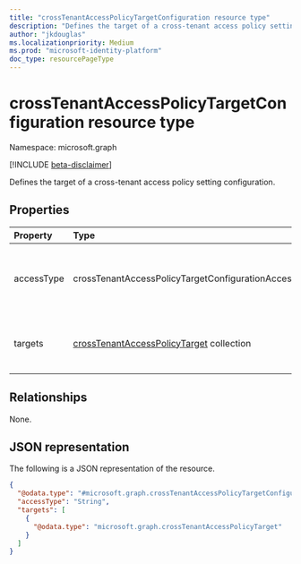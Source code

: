 ```yaml
---
title: "crossTenantAccessPolicyTargetConfiguration resource type"
description: "Defines the target of a cross-tenant access policy setting configuration."
author: "jkdouglas"
ms.localizationpriority: Medium
ms.prod: "microsoft-identity-platform"
doc_type: resourcePageType
---
```


# crossTenantAccessPolicyTargetConfiguration resource type

Namespace: microsoft.graph

[!INCLUDE [beta-disclaimer](../../includes/beta-disclaimer.md)]

Defines the target of a cross-tenant access policy setting configuration.

## Properties

|Property|Type|Description|
|:---|:---|:---|
| accessType| crossTenantAccessPolicyTargetConfigurationAccessType | Defines whether access is allowed or blocked. The possible values are: `allowed`, `blocked`, `unknownFutureValue`. |
|targets|[crossTenantAccessPolicyTarget](../resources/crosstenantaccesspolicytarget.md) collection|Specifies whether to target users, groups, or applications with this rule.|

## Relationships

None.

## JSON representation

The following is a JSON representation of the resource.
<!-- {
  "blockType": "resource",
  "@odata.type": "microsoft.graph.crossTenantAccessPolicyTargetConfiguration"
}
-->

``` json
{
  "@odata.type": "#microsoft.graph.crossTenantAccessPolicyTargetConfiguration",
  "accessType": "String",
  "targets": [
    {
      "@odata.type": "microsoft.graph.crossTenantAccessPolicyTarget"
    }
  ]
}
```
